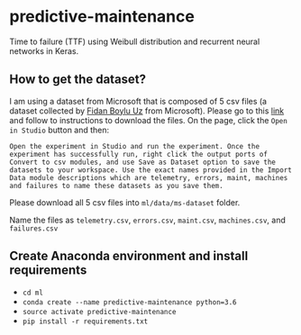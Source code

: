 # predictive-maintenance
Time to failure (TTF) using Weibull distribution and recurrent neural networks in Keras.

## How to get the dataset?
I am using a dataset from Microsoft that is composed of 5 csv files (a dataset collected by [Fidan Boylu Uz](https://azure.microsoft.com/en-au/blog/author/fboylu/) from Microsoft). 
Please go to this [link](https://gallery.azure.ai/Experiment/Predictive-Maintenance-Implementation-Guide-Data-Sets-1) and follow to instructions to download the files.
On the page, click the `Open in Studio` button and then:

`
Open the experiment in Studio and run the experiment. Once the experiment has successfully run, right click the output ports of Convert to csv modules, and use Save as Dataset option to save the datasets to your workspace. Use the exact names provided in the Import Data module descriptions which are telemetry, errors, maint, machines and failures to name these datasets as you save them.
`

Please download all 5 csv files into `ml/data/ms-dataset` folder.

Name the files as `telemetry.csv`, `errors.csv`, `maint.csv`, `machines.csv`, and `failures.csv`

## Create Anaconda environment and install requirements
- `cd ml`
- `conda create --name predictive-maintenance python=3.6`
- `source activate predictive-maintenance`
- `pip install -r requirements.txt`